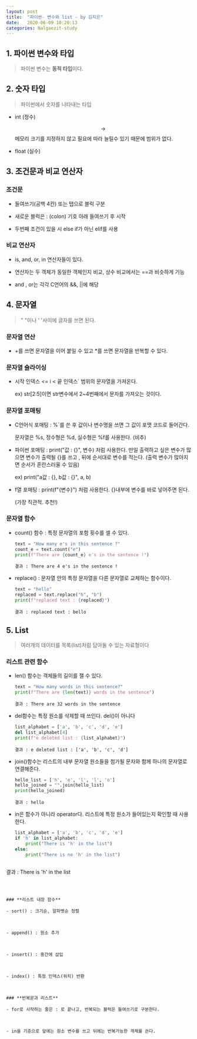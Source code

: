 ```yaml
---
layout: post
title:  "파이썬- 변수와 list - by 김지은"
date:   2020-06-09 10:20:13
categories: Nalgaezit-study
---
```




## 1. 파이썬 변수와 타입

> 파이썬 변수는 **동적 타입**이다.
>





## 2. 숫자 타입

> 파이썬에서 숫자를 나타내는 타입

- int (정수)

  $$\rightarrow$$ 메모리 크기를 지정하지 않고 필요에 따라 늘릴수 있기 때문에 범위가 없다.

  

- float (실수)





## 3. 조건문과 비교 연산자

### 조건문

- 들여쓰기(공백 4칸) 또는 탭으로 블럭 구분

  

- 새로운 블럭은 : (colon) 기호 아래 들여쓰기 후 시작

  

- 두번째 조건이 있을 시 else if가 아닌 elif를 사용



### 비교 연산자

- is, and, or, in 연산자들이 있다.

  

- 연산자는 두 객체가 동일한 객체인지 비교, 상수 비교에서는 ==과 비슷하게 기능

  

- and , or는 각각 C언어의 &&, ||에 해당





## 4. 문자열

> "  "이나 '  '사이에 글자를 쓰면 된다.
>

### **문자열 연산**

- +를 쓰면 문자열을 이어 붙일 수 있고 *를 쓰면 문자열을 반복할 수 있다.



### **문자열 슬라이싱**

- 시작 인덱스 <= i < 끝 인덱스` 범위의 문자열을 가져온다.

  ex)  str[2:5]이면 str변수에서 2~4번째에서 문자를 가져오는 것이다.



### **문자열 포매팅**

- C언어식 포매팅 : %`를 쓴 후 값이나 변수명을 쓰면 그 값이 포맷 코드로 들어간다.

  문자열은  %s, 정수형은 %d, 실수형은 %f를 사용한다. (비추)

  

- 파이썬 포매팅 : print("값 : {}", 변수) 처럼 사용한다. 만일 출력하고 싶은 변수가 많으면 변수가 출력될 {}를 쓰고 , 뒤에 순서대로 변수를 적는다. (출력 변수가 많아지면 순서가 혼란스러울 수 있음)

  ex) print("a값 : {}, b값 : {}", a, b)

  

- f열 포매팅 : print(f"{변수}") 처럼 사용한다. {}내부에 변수를 바로 넣어주면 된다. 

  (가장 직관적. 추천!)



### **문자열 함수**

- count() 함수 : 특정 문자열의 포함 횟수를 셀 수 있다.

  ```python
  text = "How many e's in this sentence ?"
  count_e = text.count("e")
  print(f"There are {count_e} e's in the sentence !")
  ```

  ```
  결과 : There are 4 e's in the sentence !
  ```

  

- replace() :  문자열 안의 특정 문자열을 다른 문자열로 교체하는 함수이다.

  ```python
  text = "hello"
  replaced = text.replace("h", "b")
  print(f"replaced text : {replaced}")
  ```

  ```
  결과 : replaced text : bello
  ```






## 5. List

> 여러개의 데이터를 목록(list)처럼 담아둘 수 있는 자료형이다
>

### **리스트 관련 함수**

- len()  함수는 객체들의 길이를 잴 수 있다.

  ```python
  text = "How many words in this sentence?"
  print(f"There are {len(text)} words in the sentence")
  ```

  ```
  결과 : There are 32 words in the sentence
  ```

  

- del함수는 특정 원소를 삭제할 때 쓰인다. del()이 아니다

  ```python
  list_alphabet = ['a', 'b', 'c', 'd', 'e']
  del list_alphabet[4]
  print(f"e deleted list : {list_alphabet}")
  ```

  ```
  결과 : e deleted list : ['a', 'b', 'c', 'd']
  ```

  

- join()함수는 리스트의 내부 문자열 원소들을 첨가될 문자와 함께 하나의 문자열로 연결해준다. 

  ```python
  hello_list = ['h', 'e', 'l', 'l', 'o']
  hello_joined = "".join(hello_list)
  print(hello_joined)
  ```

  ```
  결과 : hello
  ```

  

- in은 함수가 아니라 operator다. 리스트에 특정 원소가 들어있는지 확인할 때 사용한다.

  ```python
  list_alphabet = ['a', 'b', 'c', 'd', 'e']
  if 'h' in list_alphabet:
      print("There is 'h' in the list")
  else:
      print("There is no 'h' in the list")
  ```

  ```
결과 : There is 'h' in the list
  ```
  
  

### **리스트 내장 함수**

- sort() : 크기순, 알파벳순 정렬 

  

- append() : 원소 추가

  

- insert() : 중간에 삽입

  

- index() : 특정 인덱스(위치) 반환



### **반복문과 리스트**

- for로 시작하는 줄은 : 로 끝나고, 반복되는 블럭은 들여쓰기로 구분한다.

  

- in을 기준으로 앞에는 원소 변수를 쓰고 뒤에는 반복가능한 객체를 쓴다. 


